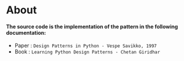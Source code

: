 # About
#### The source code is the implementation of the pattern in the following documentation:
- Paper : ```Design Patterns in Python - Vespe Savikko, 1997```
- Book : ```Learning Python Design Patterns - Chetan Giridhar```
